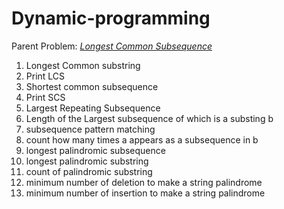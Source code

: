 # Dynamic-programming
Parent Problem: <a href="https://github.com/Shubhamsk1/dynamic-programming/blob/main/LCS.cpp">*Longest Common Subsequence*</a>
1. Longest Common substring
2. Print LCS
3. Shortest common subsequence
4. Print SCS 
5. Largest Repeating Subsequence
6. Length of the Largest subsequence of which is a substing b
7. subsequence pattern matching
8. count how many times a appears as a subsequence in b 
9. longest palindromic subsequence 
10. longest palindromic substring 
11. count of palindromic substring
12. minimum number of deletion to make a string palindrome
13. minimum number of insertion to make a string palindrome
